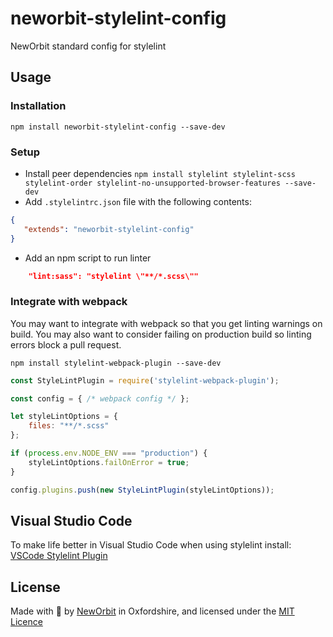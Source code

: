 # neworbit-stylelint-config

NewOrbit standard config for stylelint

## Usage
### Installation

`npm install neworbit-stylelint-config --save-dev`

### Setup

 - Install peer dependencies
 `npm install stylelint stylelint-scss stylelint-order stylelint-no-unsupported-browser-features --save-dev`
 - Add `.stylelintrc.json` file with the following contents:

 ```json
{
    "extends": "neworbit-stylelint-config"
}
 ```

 - Add an npm script to run linter

 ```json
     "lint:sass": "stylelint \"**/*.scss\""
 ```

### Integrate with webpack

You may want to integrate with webpack so that you get linting warnings on build.  You may also want to consider failing on production build so linting errors block a pull request.

`npm install stylelint-webpack-plugin --save-dev`

```js
const StyleLintPlugin = require('stylelint-webpack-plugin');

const config = { /* webpack config */ };

let styleLintOptions = {
    files: "**/*.scss"
};

if (process.env.NODE_ENV === "production") {
    styleLintOptions.failOnError = true;
}

config.plugins.push(new StyleLintPlugin(styleLintOptions));

```

## Visual Studio Code
To make life better in Visual Studio Code when using stylelint install:
[VSCode Stylelint Plugin](https://github.com/shinnn/vscode-stylelint)

## License

Made with :sparkling_heart: by [NewOrbit](https://www.neworbit.co.uk/) in Oxfordshire, and licensed under the [MIT Licence](LICENCE)